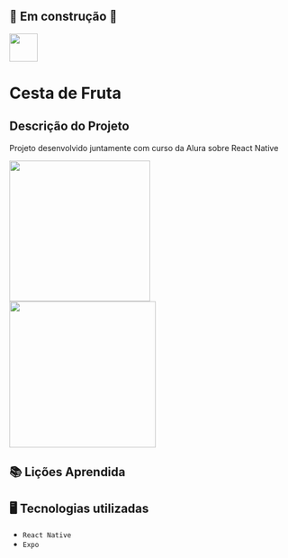 ## 🚧 Em construção 🚧

<img src="https://user-images.githubusercontent.com/77698539/210895319-1774d244-a8a8-4646-a748-28c8c422a5e9.png" width="50" /> 

# Cesta de Fruta 



## Descrição do Projeto
Projeto desenvolvido juntamente com curso da Alura sobre React Native
 
 <div> 
<img src="https://user-images.githubusercontent.com/77698539/210894118-6dc56e6d-d863-416a-bf40-8c6d303b1fbd.PNG" width="250" />
<img src="https://user-images.githubusercontent.com/77698539/210894278-3dde60dd-3f42-4471-8f41-504229c06655.PNG" width="260" />
</div>

## 📚 Lições Aprendida

## 🖥 Tecnologias utilizadas 
 - ``React Native``
 - `` Expo `` 
 

